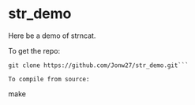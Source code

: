 # str_demo
Here be a demo of strncat.

To get the repo:
```
git clone https://github.com/Jonw27/str_demo.git```

To compile from source:
```
make
```
